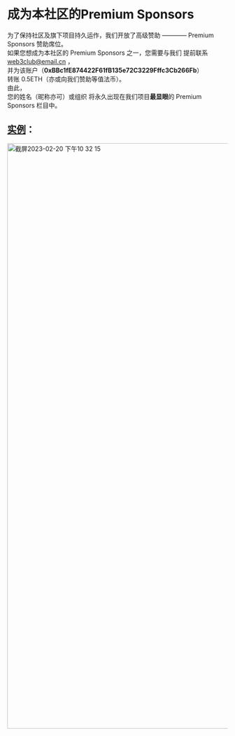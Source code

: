 # 成为本社区的Premium Sponsors
为了保持社区及旗下项目持久运作，我们开放了高级赞助 ———— Premium Sponsors 赞助席位。<br>
如果您想成为本社区的 Premium Sponsors 之一，您需要与我们 提前联系 web3club@email.cn ，<br>并为该账户（**0xBBc1fE874422F61fB135e72C3229Fffc3Cb266Fb**）<br>转账 0.5ETH（亦或向我们赞助等值法币）。<br>
由此，<br>您的姓名（昵称亦可）或组织 将永久出现在我们项目**最显眼**的 Premium Sponsors 栏目中。<br>



## [实例](https://github.com/Web3-Club/Blockchain-Developer-roadmap_Chinese#%E7%89%B9%E5%88%AB%E6%84%9F%E8%B0%A2%E6%88%91%E4%BB%AC%E7%9A%84premium-sponser)：
<img width="1335" alt="截屏2023-02-20 下午10 32 15" src="https://user-images.githubusercontent.com/76860915/220134774-c1bcfdd4-0d5d-4818-ab1e-65231add6f78.png">
